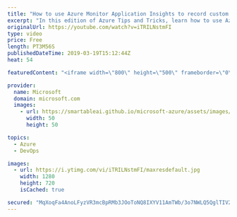 ```yaml
---
title: "How to use Azure Monitor Application Insights to record custom events | Azure Tips and Tricks"
excerpt: "In this edition of Azure Tips and Tricks, learn how to use Azure Monitor Application Insights to make your application logging smarter with Custom Event Tracking.   For more tips and tricks, visit: http://azuredev.tips     Get started with 12 months of free services and $200 USD in credit. Create your"
originalUrl: https://youtube.com/watch?v=iTRILNstmFI
type: video
price: Free
length: PT3M56S
publishedDateTime: 2019-03-19T15:12:44Z
heat: 54

featuredContent: "<iframe width=\"800\" height=\"500\" frameborder=\"0\" src=\"https://www.youtube.com/embed/iTRILNstmFI\" allow=\"accelerometer; autoplay; encrypted-media; gyroscope; picture-in-picture\" allowfullscreen></iframe>"

provider:
  name: Microsoft
  domain: microsoft.com
  images:
    - url: https://smartableai.github.io/microsoft-azure/assets/images/organizations/microsoft.com-50x50.jpg
      width: 50
      height: 50

topics:
  - Azure
  - DevOps

images:
  - url: https://i.ytimg.com/vi/iTRILNstmFI/maxresdefault.jpg
    width: 1280
    height: 720
    isCached: true

secured: "MqXoqFa4AnoLFyzVR3mcBpRMb3JOoToNQ8IXYV11AmTWb/3o7NWLQ5QglTIV2V/JHCPsDs4Wnucn/Z+6AoGtre11Xs3ZxODHOI47oa/Lk5o+7msGa5JZptm4QJuYJifNd9DYGCau4uwAZa6dbsut1W9plMPtidI10AZO/6caAv/9BONAGBr7zclAwMWCxzQW61OF5Hb8wmBjJb94le68oSfqPgpqTqc63+ycYLfiq5S1S7+VpiZfvpJ+Ih4EsVghPVad1Hkm6cXuPQaI7dLR/8ZHMdEjeNndQ3trqY2GziYjJTF4wBSxHJ7K5sJQe473TUNqIq8CCcD+gfdNxS0RmYhfgHmzCAEk7s2Y9ExMhux8S+/eaiG1NXOsd32Mu0CokIxTz93jZXC4Hs+puDUV+SPtqLe9YWCdOLodollTYR8=;K42j/Kn3PiTu4ZRJIlxLZQ=="
---
```


